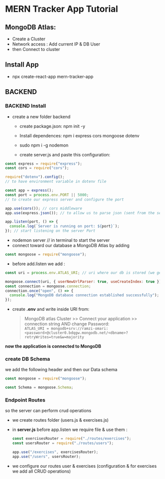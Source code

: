 # MERN Tracker App Tutorial

## MongoDB Atlas:

- Create a Cluster
- Network access : Add current IP & DB User
- then Connect to cluster

## Install App

- npx create-react-app mern-tracker-app

## BACKEND

### BACKEND Install

- create a new folder backend

  - create package.json: npm init -y

  - Install dependences: npm i express cors mongoose dotenv
  - sudo npm i -g nodemon
  - create server.js and paste this configuration:

```js
const express = require("express");
const cors = require("cors");

require("dotenv").config();
// to have environment variable in dotenv file

const app = express();
const port = process.env.PORT || 5000;
// to create our express server and configure the port

app.use(cors()); // cors middleware
app.use(express.json()); // to allow us to parse json (sent from the server)

app.listen(port, () => {
  console.log(`Server is running on port: ${port}`);
}); // start listening on the server Port
```

- nodemon server // in terminal to start the server
- connect toward our database a MongoDB Atlas by adding

```js
const mongoose = require("mongoose");
```

- before add.listen we add :

```js
const uri = process.env.ATLAS_URI; // uri where our db is stored (we get it from atlas dashboard)

mongoose.connect(uri, { userNewUrlParser: true, useCreateIndex: true });
const connection = mongoose.connection;
connection.once("open", () => {
  console.log("MongoDB database connection established successfully");
});
```

- create **.env** and write inside URI from:
  > MongoDB atlas Cluster >> Connect your application >> connection string AND change Password:  
  >  `ATLAS_URI = mongodb+srv://ramzi-omari:<password>@cluster0.bdqgw.mongodb.net/<dbname>?retryWrites=true&w=majority`

**now the application is connected to MongoDB**

### create DB Schema

we add the following header and then our Data schema

```js
const mongoose = require("mongoose");

const Schema = mongoose.Schema;
```

### Endpoint Routes

so the server can perform crud operations

- we create routes folder (users.js & exercises.js)

- in **server.js** before app.listen we require file & use them :

  ```js
  const exercisesRouter = require("./routes/exercises");
  const usersRouter = require("./routes/users");

  app.use("/exercises", exercisesRouter);
  app.use("/users", usersRouter);
  ```

- we configure our routes user & exercises (configuration & for exercises we add all CRUD operations)

